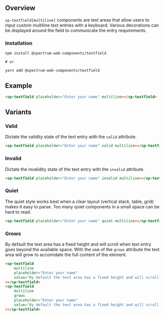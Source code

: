 ## Overview

`sp-textfield[multiline]` components are text areas that allow users to input custom multiline text entries with a keyboard. Various decorations can be displayed around the field to communicate the entry requirements.

### Installation

```
npm install @spectrum-web-components/textfield

# or

yarn add @spectrum-web-components/textfield
```

## Example

```html
<sp-textfield placeholder="Enter your name" multiline></sp-textfield>
```

## Variants

### Valid

Dictate the validity state of the text entry with the `valid` attribute.

```html
<sp-textfield placeholder="Enter your name" valid multiline></sp-textfield>
```

### Invalid

Dictate the invalidity state of the text entry with the `invalid` attribute.

```html
<sp-textfield placeholder="Enter your name" invalid multiline></sp-textfield>
```

### Quiet

The quiet style works best when a clear layout (vertical stack, table, grid) makes it easy to parse. Too many quiet components in a small space can be hard to read.

```html
<sp-textfield placeholder="Enter your name" quiet multiline></sp-textfield>
```

### Grows

By default the text area has a fixed height and will scroll when text entry goes beyond the available space. With the use of the `grows` attribute the text area will grow to accomidate the full content of the element.

```html
<sp-textfield
    multiline
    placeholder="Enter your name"
    value="By default the text area has a fixed height and will scroll when text entry goes beyond the available space. With the use of the `grows` attribute the text area will grow to accomidate the full content of the element."
></sp-textfield>
<sp-textfield
    multiline
    grows
    placeholder="Enter your name"
    value="By default the text area has a fixed height and will scroll when text entry goes beyond the available space. With the use of the `grows` attribute the text area will grow to accomidate the full content of the element."
></sp-textfield>
```
